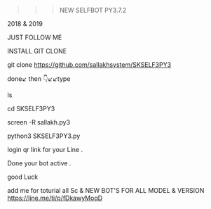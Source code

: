 >>> NEW SELFBOT PY3.7.2


2018 & 2019


JUST FOLLOW ME


INSTALL GIT CLONE


git clone https://github.com/sallakhsystem/SKSELF3PY3


done↙️ then 👇↙️↙️type


ls


cd SKSELF3PY3


screen -R sallakh.py3


python3 SKSELF3PY3.py


login qr link for your Line . 


Done your bot active .


good Luck

add me for toturial all Sc & NEW BOT'S FOR ALL MODEL & VERSION
https://line.me/ti/p/fDkawyMoqD


